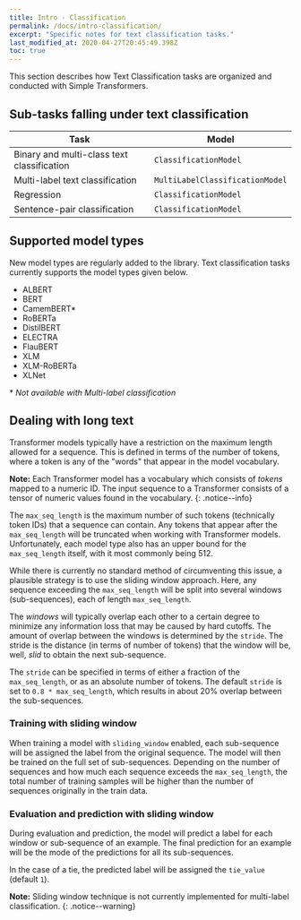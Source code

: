 ```yaml
---
title: Intro - Classification
permalink: /docs/intro-classification/
excerpt: "Specific notes for text classification tasks."
last_modified_at: 2020-04-27T20:45:49.398Z
toc: true
---
```


This section describes how Text Classification tasks are organized and conducted with Simple Transformers.

## Sub-tasks falling under text classification

| Task                                                      | Model                           |
| --------------------------------------------------------- | ------------------------------- |
| Binary and multi-class text classification                | `ClassificationModel`           |
| Multi-label text classification                           | `MultiLabelClassificationModel` |
| Regression                                                | `ClassificationModel`           |
| Sentence-pair classification                              | `ClassificationModel`           |

## Supported model types

New model types are regularly added to the library. Text classification tasks currently supports the model types given below.

* ALBERT
* BERT
* CamemBERT*
* RoBERTa
* DistilBERT
* ELECTRA
* FlauBERT
* XLM
* XLM-RoBERTa
* XLNet

\* *Not available with Multi-label classification*

## Dealing with long text

Transformer models typically have a restriction on the maximum length allowed for a sequence. This is defined in terms of the number of tokens, where a token is any of the "words" that appear in the model vocabulary.

**Note:** Each Transformer model has a vocabulary which consists of *tokens* mapped to a numeric ID. The input sequence to a Transformer consists of a tensor of numeric values found in the vocabulary.
{: .notice--info}

The `max_seq_length` is the maximum number of such tokens (technically token IDs) that a sequence can contain. Any tokens that appear after the `max_seq_length` will be truncated when working with Transformer models. Unfortunately, each model type also has an upper bound for the `max_seq_length` itself, with it most commonly being 512.

While there is currently no standard method of circumventing this issue, a plausible strategy is to use the sliding window approach. Here, any sequence exceeding the `max_seq_length` will be split into several windows (sub-sequences), each of length `max_seq_length`.

The *windows* will typically overlap each other to a certain degree to minimize any information loss that may be caused by hard cutoffs. The amount of overlap between the windows is determined by the `stride`. The stride is the distance (in terms of number of tokens) that the window will be, well, *slid* to obtain the next sub-sequence.

The `stride` can be specified in terms of either a fraction of the `max_seq_length`, or as an absolute number of tokens. The default `stride` is set to `0.8 * max_seq_length`, which results in about 20% overlap between the sub-sequences.

### Training with sliding window

When training a model with `sliding_window` enabled, each sub-sequence will be assigned the label from the original sequence. The model will then be trained on the full set of sub-sequences. Depending on the number of sequences and how much each sequence exceeds the `max_seq_length`, the total number of training samples will be higher than the number of sequences originally in the train data.

### Evaluation and prediction with sliding window

During evaluation and prediction, the model will predict a label for each window or sub-sequence of an example. The final prediction for an example will be the mode of the predictions for all its sub-sequences.

In the case of a tie, the predicted label will be assigned the `tie_value` (default `1`).

**Note:** Sliding window technique is not currently implemented for multi-label classification.
{: .notice--warning}